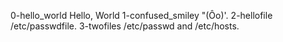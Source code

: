 0-hello_world
Hello, World
1-confused_smiley
"(Ôo)'.
2-hellofile
/etc/passwdfile.
3-twofiles
/etc/passwd and /etc/hosts.

